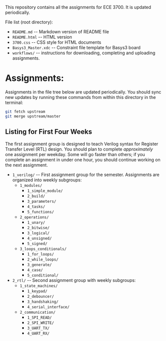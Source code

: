 This repository contains all the assignments for ECE 3700. It is updated periodically. 

File list (root directory):

* `README.md` -- Markdown version of README file
* `README.html` -- HTML version
* `3700.css` -- CSS style for HTML documents
* `Basys3_Master.xdc` -- Constraint file template for Basys3 board
* `workflows/` -- instructions for downloading, completing and uploading assignments.

# Assignments:

Assignments in the file tree below are updated periodically. You should sync new
updates by running these commands from within this directory in the terminal:

```bash
git fetch upstream
git merge upstream/master
```

## Listing for First Four Weeks

The first assignment group is designed to teach Verilog syntax for Register Transfer Level
(RTL) design. You should plan to complete *approximately* one assignment per weekday.
Some will go faster than others; if you complete an assignment in under one hour, you
should continue working on the next assignment.

* `1_verilog/` -- First assignment group for the semester. Assignments are organized 
  into weekly subgroups:
  - `1_modules/`  
      + `1_simple_module/`
      + `2_build/`
      + `3_parameters/`
      + `4_tasks/`
      + `5_functions/`
  - `2_operations/`
      + `1_unary/`
      + `2_bitwise/`
      + `3_logical/`
      + `4_unsigned/`
      + `5_signed/`
  - `3_loops_conditionals/`
      + `1_for_loops/`
      + `2_while_loops/`
      + `3_generate/`
      + `4_case/`
      + `5_conditional/`
* `2_rtl/` -- Second assignment group with weekly subgroups:
  - `1_state_machines/`
      + `1_keypad/`
      + `2_debouncer/`
      + `3_handshaking/`
      + `4_serial_interface/`
  - `2_communication/`
      + `1_SPI_READ/`
      + `2_SPI_WRITE/`
      + `3_UART_TX/`
      + `4_UART_RX/`




